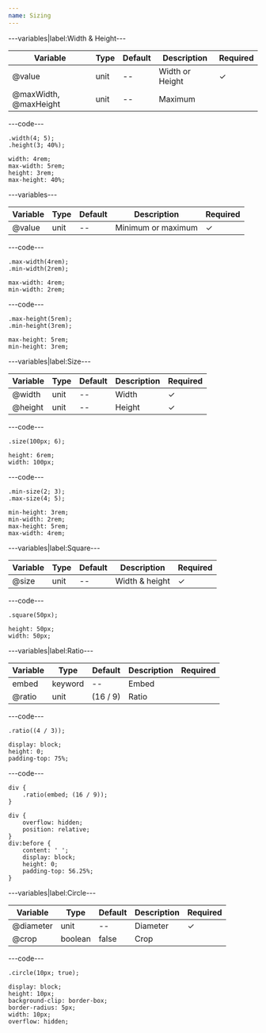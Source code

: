 ```yaml
---
name: Sizing
---
```


---variables|label:Width &amp; Height---

| Variable              | Type | Default | Description     | Required |
| --------------------- | ---- | ------- | --------------- | -------- |
| @value                | unit | --      | Width or Height | &#10003;        |
| @maxWidth, @maxHeight | unit | --      | Maximum         |          |

---code---

```less
.width(4; 5);
.height(3; 40%);
```

```less
width: 4rem;
max-width: 5rem;
height: 3rem;
max-height: 40%;
```

---variables---

| Variable | Type | Default | Description        | Required |
| -------- | ---- | ------- | ------------------ | -------- |
| @value   | unit | --      | Minimum or maximum | &#10003;        |

---code---

```less
.max-width(4rem);
.min-width(2rem);
```

```less
max-width: 4rem;
min-width: 2rem;
```

---code---

```less
.max-height(5rem);
.min-height(3rem);
```

```less
max-height: 5rem;
min-height: 3rem;
```

---variables|label:Size---

| Variable   | Type | Default | Description | Required |
| ---------- | ---- | ------- | ----------- | -------- |
| @width     | unit | --      | Width       | &#10003; |
| @height    | unit | --      | Height      | &#10003; |

---code---

```less
.size(100px; 6);
```

```less
height: 6rem;
width: 100px;
```

---code---

```less
.min-size(2; 3);
.max-size(4; 5);
```

```less
min-height: 3rem;
min-width: 2rem;
max-height: 5rem;
max-width: 4rem;
```

---variables|label:Square---

| Variable | Type | Default | Description    | Required |
| -------- | ---- | ------- | -------------- | -------- |
| @size    | unit | --      | Width &amp; height | &#10003;        |

---code---

```less
.square(50px);
```

```less
height: 50px;
width: 50px;
```

---variables|label:Ratio---

| Variable | Type    | Default  | Description | Required |
| -------- | ------- | -------- | ----------- | -------- |
| embed    | keyword | --       | Embed       |          |
| @ratio   | unit    | (16 / 9) | Ratio       |          |

---code---

```less
.ratio((4 / 3));
```

```less
display: block;
height: 0;
padding-top: 75%;
```

---code---

```less
div {
	.ratio(embed; (16 / 9));
}
```

```less
div {
	overflow: hidden;
	position: relative;
}
div:before {
	content: ' ';
	display: block;
	height: 0;
	padding-top: 56.25%;
}
```

---variables|label:Circle---

| Variable  | Type    | Default | Description | Required |
| --------- | ------- | ------- | ----------- | -------- |
| @diameter | unit    | --      | Diameter    | &#10003;        |
| @crop     | boolean | false   | Crop        |          |

---code---

```less
.circle(10px; true);
```

```less
display: block;
height: 10px;
background-clip: border-box;
border-radius: 5px;
width: 10px;
overflow: hidden;
```